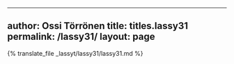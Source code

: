 
---
author: Ossi Törrönen
title: titles.lassy31
permalink: /lassy31/
layout: page
---
{% translate_file _lassyt/lassy31/lassy31.md %}